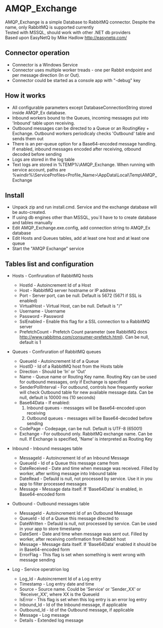 # AMQP_Exchange

AMQP_Exchange is a simple Database to RabbitMQ connector. Despite the name, only RabbitMQ is supported currently\
Tested with MSSQL, should work with other .NET db providers\
Based upon EasyNetQ by Mike Hadlow http://easynetq.com/

## Connector operation
 * Connector is a Windows Service
 * Connector uses multiple worker treads - one per Rabbit endpoint and per message direction (In or Out).
 * Connector could be started as a console app with "-debug" key 

## How it works
 * All configurable parameters except DatabaseConnectionString stored inside AMQP_Ex database.
 * Inbound workers bound to the Queues, incoming messages put into 'Inbound' table upon receiving.
 * Outbound messages can be directed to a Queue or an RoutingKey + Exchange. Outbound workers periodicaly checks 'Outbound' table and sends them out
 * There is an per-queue option for a Base64-encoded message handling. If enabled, inbound messages encoded after receiving, otbound decoded before sending
 * Logs are stored in the log table
 * Text logs are stored in %TEMP%\AMQP_Exchange. When running with service account, paths are %windir%\ServiceProfiles\<Profile_Name>\AppData\Local\Temp\AMQP_Exchange

## Install
 * Unpack zip and run install.cmd. Service and the exchange database will be auto-created.
 * If using db engines other than MSSQL, you`ll have to to create database and tables manually
 * Edit AMQP_Exchange.exe.config, add connection string to AMQP_Ex database
 * Edit Hosts and Queues tables, add at least one host and at least one queue
 * Start the "AMQP Exchange" service

## Tables list and configuration

 * Hosts 	- Confiruration of RabbitMQ hosts
     * HostId	- Autoincrement Id of a Host
     * Host		- RabbitMQ server hostname or IP address
     * Port		- Server port, can be null. Default is 5672 (5671 if SSL is enabled)
     * VirtualHost  - Virtual Host, can be null. Default is "/"
     * Username		- Username
     * Password		- Password
     * SslEnabled	- Enable this flag for a SSL connection to a RabbitMQ server
     * PrefetchCount	- Prefetch Count parameter (see RabbitMQ docs http://www.rabbitmq.com/consumer-prefetch.html). Can be null, default is 1

 * Queues	- Confiruration of RabbitMQ queues
     * QueueId		- Autoincrement Id of a Queue
     * HostID		- Id of a RabbitMQ host from the Hosts table
     * Direction	- Should be 'In' or 'Out'
     * Name		    - Queue name or Routing Key name. Routing Key can be used for outbound messages, only if Exchange is specified
     * SenderPollInterval - For outbound, controls how frequently worker will check Outbound table for new available message data. Can be null, default is 10000 ms (10 seconds)
     * Base64Data         - If enabled:
        1) Inbound queues - messages will be Base64-encoded upon receiving
        2) Outbound queues - messages will be Base64-decoded before sending
     * CodePage           - Codepage, can be null. Default is UTF-8 (65001)
     * Exchange           - For outbound only. RabbitMQ exchange name. Can be null. If Exchange is specified, 'Name' is interpreted as Routing Key

 * Inbound	- Inbound messages table
     * MessageId	- Autoincrement Id of an Inbound Message
     * QueueId		- Id of a Queue this message came from
     * DateReceived	- Date and time when message was received. Filled by worker, after writing message into Inbound table
     * DateRead		- Defauld is null, not processed by service. Use it in you app to filter processed messages
     * Message		- Message data itself. If 'Base64Data' is enabled, in Base64-encoded form
     
* Outbound 	- Outbound messages table
     * MessageId	- Autoincrement Id of an Outbound Message
     * QueueId		- Id of a Queue this message directed to
     * DateWritten	- Defauld is null, not processed by service. Can be used in your app to store timestamp
     * DateSent		- Date and time when message was sent out. Filled by worker, after receiving confirmation from Rabbit host
     * Message		- Message data itself. If 'Base64Data' enabled it should be in Base64-encoded form
     * ErrorFlag	- This flag is set when something is went wrong with message sending

* Log		- Service operatrion log
     * Log_Id		- Autoincrement Id of a Log entry
     * Timestamp	- Log entry date and time
     * Source		- Source name. Could be 'Service' or 'Sender_XX' or 'Receiver_XX', where XX is the QueueId
     * IsError		- This flag is set when this log entry is an error log entry
     * Inbound_Id	- Id of the Inbound message, if applicable
     * Outbound_Id	- Id of the Outbound message, if applicable
     * Message		- Log message
     * Details		- Extended log message

